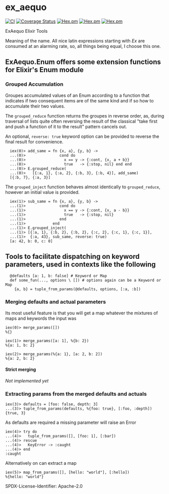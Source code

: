 # ex_aequo

<!--
DO NOT EDIT THIS FILE
It has been generated from the template `README.md.eex` by Extractly (https://github.com/RobertDober/extractly.git)
and any changes you make in this file will most likely be lost
-->

[![CI](https://github.com/RobertDober/ex_aequo/actions/workflows/ci.yml/badge.svg)](https://github.com/RobertDober/ex_aequo/actions/workflows/ci.yml)
[![Coverage Status](https://coveralls.io/repos/github/RobertDober/ex_aequo/badge.svg?branch=master)](https://coveralls.io/github/RobertDober/ex_aequo?branch=master)
[![Hex.pm](https://img.shields.io/hexpm/v/ex_aequo.svg)](https://hex.pm/packages/ex_aequo)
[![Hex.pm](https://img.shields.io/hexpm/dw/ex_aequo.svg)](https://hex.pm/packages/ex_aequo)
[![Hex.pm](https://img.shields.io/hexpm/dt/ex_aequo.svg)](https://hex.pm/packages/ex_aequo)

ExAequo Elixir Tools

Meaning of the name. All nice latin expressions starting with _Ex_ are consumed at an alarming rate, so, all things
being equal, I choose this one.

## ExAequo.Enum offers some extension functions for Elixir's Enum module

### Grouped Accumulation

Groupes accumulated values of an Enum according to a function that
indicates if two consequent items are of the same kind and if so
how to accumulate their two values.

The `grouped_reduce` function returns the groupes in reverse order, as,
during traversal of lists quite often reversing the result of the 
classical "take first and push a function of it to the result" pattern
cancels out.

An optional, `reverse: true` keyword option can be provided to reverse
the final result for convenience.

      iex(0)> add_same = fn {x, a}, {y, b} ->
      ...(0)>               cond do
      ...(0)>                 x == y -> {:cont, {x, a + b}}
      ...(0)>                 true   -> {:stop, nil} end end
      ...(0)> E.grouped_reduce(
      ...(0)>   [{:a, 1}, {:a, 2}, {:b, 3}, {:b, 4}], add_same)
      [{:b, 7}, {:a, 3}]

The `grouped_inject` function behaves almost identically to `grouped_reduce`,
however an initial value is provided.

      iex(1)> sub_same = fn {x, a}, {y, b} -> 
      ...(1)>               cond do
      ...(1)>                 x == y -> {:cont, {x, a - b}}
      ...(1)>                 true   -> {:stop, nil}
      ...(1)>               end
      ...(1)>            end
      ...(1)> E.grouped_inject(
      ...(1)> [{:a, 1}, {:b, 2}, {:b, 2}, {:c, 2}, {:c, 1}, {:c, 1}],
      ...(1)>  {:a, 43}, sub_same, reverse: true)
      [a: 42, b: 0, c: 0]


## Tools to facilitate dispatching on keyword parameters, used in contexts like the following

      @defaults [a: 1, b: false] # Keyword or Map
      def some_fun(..., options \ []) # options again can be a Keyword or Map
        {a, b} = tuple_from_params(@defaults, options, [:a, :b])

### Merging defaults and actual parameters

Its most useful feature is that you will get a map whatever the mixtures of maps and keywords the
input was

    iex(0)> merge_params([])
    %{}

    iex(1)> merge_params([a: 1], %{b: 2})
    %{a: 1, b: 2}

    iex(2)> merge_params(%{a: 1}, [a: 2, b: 2])
    %{a: 2, b: 2}

#### Strict merging

_Not implemented yet_

### Extracting params from the merged defaults and actuals

    iex(3)> defaults = [foo: false, depth: 3]
    ...(3)> tuple_from_params(defaults, %{foo: true}, [:foo, :depth])
    {true, 3}

As defaults are required a missing parameter will raise an Error

    iex(4)> try do
    ...(4)>   tuple_from_params([], [foo: 1], [:bar])
    ...(4)> rescue
    ...(4)>   KeyError -> :caught
    ...(4)> end
    :caught

Alternatively on can extract a map

    iex(5)> map_from_params([], [hello: "world"], [:hello])
    %{hello: "world"}



SPDX-License-Identifier: Apache-2.0

